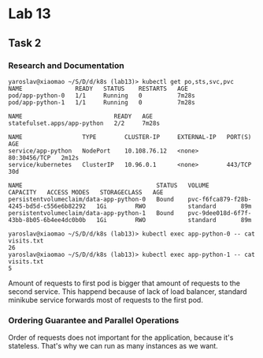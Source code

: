 # Lab 13

## Task 2 

### Research and Documentation

```
yaroslav@xiaomao ~/S/D/d/k8s (lab13)> kubectl get po,sts,svc,pvc
NAME               READY   STATUS    RESTARTS   AGE
pod/app-python-0   1/1     Running   0          7m28s
pod/app-python-1   1/1     Running   0          7m28s

NAME                          READY   AGE
statefulset.apps/app-python   2/2     7m28s

NAME                 TYPE        CLUSTER-IP     EXTERNAL-IP   PORT(S)        AGE
service/app-python   NodePort    10.108.76.12   <none>        80:30456/TCP   2m12s
service/kubernetes   ClusterIP   10.96.0.1      <none>        443/TCP        30d

NAME                                      STATUS   VOLUME                                     CAPACITY   ACCESS MODES   STORAGECLASS   AGE
persistentvolumeclaim/data-app-python-0   Bound    pvc-f6fca879-f28b-4245-bd5d-c556e6b82292   1Gi        RWO            standard       89m
persistentvolumeclaim/data-app-python-1   Bound    pvc-9dee018d-6f7f-43bb-8b05-6b4ee4dc0b0b   1Gi        RWO            standard       89m
```

```
yaroslav@xiaomao ~/S/D/d/k8s (lab13)> kubectl exec app-python-0 -- cat visits.txt
26
yaroslav@xiaomao ~/S/D/d/k8s (lab13)> kubectl exec app-python-1 -- cat visits.txt
5
```

Amount of requests to first pod is bigger that amount of requests to the second service. This happend because of lack of load balancer, standard minikube service forwards most of requests to the first pod.


### Ordering Guarantee and Parallel Operations

Order of requests does not important for the application, because it's stateless. That's why we can run as many instances as we want.
